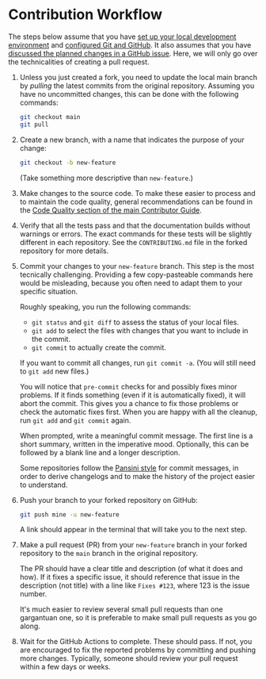 # Contribution Workflow

The steps below assume that you have
[set up your local development environment](development_setup.md)
and [configured Git and GitHub](config.md).
It also assumes that you have
[discussed the planned changes in a GitHub issue](../CONTRIBUTING.md#issue-management).
Here, we will only go over the technicalities of creating a pull request.

1. Unless you just created a fork, you need to update the local main branch
   by *pulling* the latest commits from the original repository.
   Assuming you have no uncommitted changes, this can be done with the following commands:

    ```bash
    git checkout main
    git pull
    ```


2. Create a new branch, with a name that indicates the purpose of your change:

    ```bash
    git checkout -b new-feature
    ```

    (Take something more descriptive than `new-feature`.)

3. Make changes to the source code.
   To make these easier to process and to maintain the code quality,
   general recommendations can be found in the
   [Code Quality section of the main Contributor Guide](../CONTRIBUTING.md#code-quality).


4. Verify that all the tests pass and that the documentation builds without warnings or errors.
   The exact commands for these tests will be slightly different in each repository.
   See the `CONTRIBUTING.md` file in the forked repository for more details.

5. Commit your changes to your `new-feature` branch.
   This step is the most tecnically challenging.
   Providing a few copy-pasteable commands here would be misleading,
   because you often need to adapt them to your specific situation.

   Roughly speaking, you run the following commands:

   - `git status` and `git diff` to assess the status of your local files.
   - `git add` to select the files with changes that you want to include in the commit.
   - `git commit` to actually create the commit.

   If you want to commit all changes, run `git commit -a`.
   (You will still need to `git add` new files.)

   You will notice that `pre-commit` checks for and possibly fixes minor problems.
   If it finds something (even if it is automatically fixed), it will abort the commit.
   This gives you a chance to fix those problems or check the automatic fixes first.
   When you are happy with all the cleanup, run `git add` and `git commit` again.

   When prompted, write a meaningful commit message.
   The first line is a short summary, written in the imperative mood.
   Optionally, this can be followed by a blank line and a longer description.

   Some repositories follow the [Pansini style] for commit messages,
   in order to derive changelogs and to make the history of the project easier to understand.

[Pansini style]: https://gist.github.com/robertpainsi/b632364184e70900af4ab688decf6f53#rules-for-a-great-git-commit-message-style


6. Push your branch to your forked repository on GitHub:

    ```bash
    git push mine -u new-feature
    ```

    A link should appear in the terminal that will take you to the next step.


7. Make a pull request (PR) from your `new-feature` branch in your forked repository
   to the `main` branch in the original repository.

   The PR should have a clear title and description (of what it does and how).
   If it fixes a specific issue,
   it should reference that issue in the description (not title) with a line like `Fixes #123`,
   where 123 is the issue number.

   It's much easier to review several small pull requests than one gargantuan one,
   so it is preferable to make small pull requests as you go along.


8. Wait for the GitHub Actions to complete.
   These should pass.
   If not, you are encouraged to fix the reported problems by committing and pushing more changes.
   Typically, someone should review your pull request within a few days or weeks.
